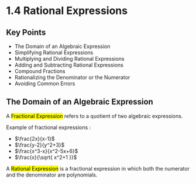 # 1.4 Rational Expressions

## Key Points

- The Domain of an Algebraic Expression
- Simplifying Rational Expressions
- Multiplying and Dividing Rational Expressions
- Adding and Subtracting Rational Expressions
- Compound Fractions
- Rationalizing the Denominator or the Numerator
- Avoiding Common Errors


## The Domain of an Algebraic Expression

A <mark class="hltr-trippy">Fractional Expression</mark> refers to a quotient of two algebraic expressions.

Example of fractional expressions :
- $\frac{2x}{x-1}$
- $\frac{y-2}{y^2+3}$
- $\frac{x^3-x}{x^2-5x+6}$
- $\frac{x}{\sqrt{ x^2+1 }}$

A <mark class="hltr-trippy">Rational Expression</mark> is a fractional expression in which both the numerator and the denominator are polynomials.